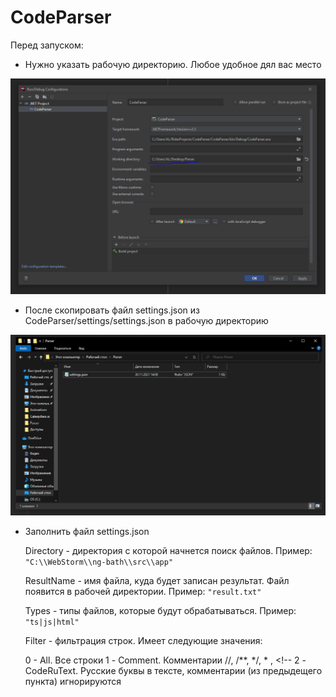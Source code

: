 # CodeParser

Перед запуском:
 
 - Нужно указать рабочую директорию. Любое удобное дял вас место 
 
![img.png](readme/img.png)

 - После скопировать файл settings.json из CodeParser/settings/settings.json в рабочую директорию

![img_1.png](readme/img_1.png)

 - Заполнить файл settings.json

   
   Directory - директория с которой начнется поиск файлов. Пример:  `"C:\\WebStorm\\ng-bath\\src\\app"`

   ResultName - имя файла, куда будет записан результат. Файл появится в рабочей директории. Пример: `"result.txt"`

   Types - типы файлов, которые будут обрабатываться. Пример: `"ts|js|html"`

   Filter - фильтрация строк. Имеет следующие значения:

     0 - All. Все строки
     1 - Comment. Комментарии //, /**, */, * , <!--
     2 - CodeRuText. Русские буквы в тексте, комментарии (из предыдещего пункта) игнорируются

